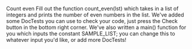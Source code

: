 Count even
Fill out the function count_even(lst) which takes in a list of integers and prints the number of even numbers in the list. We've added some DocTests you can use to check your code, just press the Check button in the bottom right corner. We've also written a main() function for you which inputs the constant SAMPLE_LIST; you can change this to whatever input you'd like, or add more DocTests!
